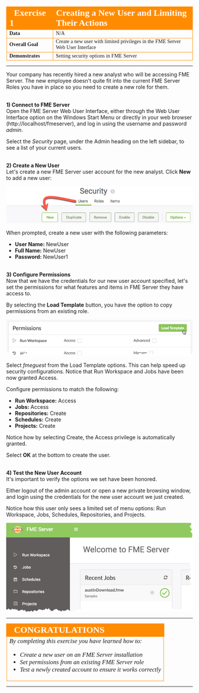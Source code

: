 <!--Exercise Section-->

<table style="border-spacing: 0px;border-collapse: collapse;font-family:serif">
<tr>
<td width=25% style="vertical-align:middle;background-color:darkorange;border: 2px solid darkorange">
<i class="fa fa-cogs fa-lg fa-pull-left fa-fw" style="color:white;padding-right: 12px;vertical-align:text-top"></i>
<span style="color:white;font-size:x-large;font-weight: bold">Exercise 1</span>
</td>
<td style="border: 2px solid darkorange;background-color:darkorange;color:white">
<span style="color:white;font-size:x-large;font-weight: bold">Creating a New User and Limiting Their Actions</span>
</td>
</tr>

<tr>
<td style="border: 1px solid darkorange; font-weight: bold">Data</td>
<td style="border: 1px solid darkorange">N/A</td>
</tr>

<tr>
<td style="border: 1px solid darkorange; font-weight: bold">Overall Goal</td>
<td style="border: 1px solid darkorange">Create a new user with limited privileges in the FME Server Web User Interface</td>
</tr>

<tr>
<td style="border: 1px solid darkorange; font-weight: bold">Demonstrates</td>
<td style="border: 1px solid darkorange">Setting security options in FME Server</td>
</tr>

</table>

---

Your company has recently hired a new analyst who will be accessing FME Server. The new employee doesn't quite fit into the current FME Server Roles you have in place so you need to create a new role for them.


<br>**1) Connect to FME Server** 
<br>Open the FME Server Web User Interface, either through the Web User Interface option on the Windows Start Menu or directly in your web browser (http://localhost/fmeserver), and log in using the username and password *admin*. 

Select the *Security* page, under the Admin heading on the left sidebar, to see a list of your current users.


<br>**2) Create a New User**
<br>Let's create a new FME Server user account for the new analyst. Click **New** to add a new user:

![](./Images/3.401.CreateNewUser.png)

When prompted, create a new user with the following parameters:

- **User Name:** NewUser
- **Full Name:** NewUser
- **Password:** NewUser1


<br>**3) Configure Permissions**
<br>Now that we have the credentials for our new user account specified, let's set the permissions for what features and items in FME Server they have access to.

By selecting the **Load Template** button, you have the option to copy permissions from an existing role.

![](./Images/3.402.NewUserLoadTemplate.png)

Select *fmeguest* from the Load Template options. This can help speed up security configurations. Notice that Run Workspace and Jobs have been now granted Access.

Configure permissions to match the following:

- **Run Workspace:** Access
- **Jobs:** Access
- **Repositories:** Create
- **Schedules:** Create
- **Projects:** Create

Notice how by selecting Create, the Access privilege is automatically granted.

Select **OK** at the bottom to create the user.


<br>**4) Test the New User Account**
<br>It's important to verify the options we set have been honored.

Either logout of the admin account or open a new private browsing window, and login using the credentials for the new user account we just created.

Notice how this user only sees a limited set of menu options: Run Workspace, Jobs, Schedules, Repositories, and Projects.

![](./Images/3.403.NewUserHomepage.png)

---

<!--Exercise Congratulations Section--> 

<table style="border-spacing: 0px">
<tr>
<td style="vertical-align:middle;background-color:darkorange;border: 2px solid darkorange">
<i class="fa fa-thumbs-o-up fa-lg fa-pull-left fa-fw" style="color:white;padding-right: 12px;vertical-align:text-top"></i>
<span style="color:white;font-size:x-large;font-weight: bold;font-family:serif">CONGRATULATIONS</span>
</td>
</tr>

<tr>
<td style="border: 1px solid darkorange">
<span style="font-family:serif; font-style:italic; font-size:larger">
By completing this exercise you have learned how to:
<br>
<ul><li>Create a new user on an FME Server installation</li>
<li>Set permissions from an existing FME Server role</li>
<li>Test a newly created account to ensure it works correctly</li></ul>
</span>
</td>
</tr>
</table>

---
